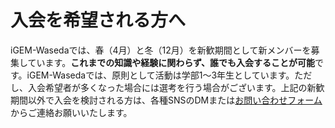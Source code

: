 # 入会を希望される方へ

iGEM-Wasedaでは、春（4月）と冬（12月）を新歓期間として新メンバーを募集しています。**これまでの知識や経験に関わらず、誰でも入会することが可能**です。iGEM-Wasedaでは、原則として活動は学部1～3年生としています。ただし、入会希望者が多くなった場合には選考を行う場合がございます。上記の新歓期間以外で入会を検討される方は、各種SNSのDMまたは[お問い合わせフォーム](https://docs.google.com/forms/d/e/1FAIpQLScfTrO2yZO2Dj3enDmp-OpKqrFVYKYQZc07S7T1-2pfcYmy8w/viewform)からご連絡お願いいたします。

<!-- <div class="flex justify-center items-center flex-wrap gap-0">
    <image src="/images/flyer-1.png" style="width:35%; height:auto">
    <image src="/images/flyer-2.png" style="width:35%; height:auto">
</div>


<!-- <image src="/images/flyer-1.png" style="width:30%; height:auto"><image src="/images/flyer-2.png" style="width:30%; height:auto"> -->


